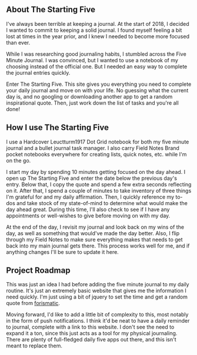 ## About The Starting Five
I've always been terrible at keeping a journal. At the start of 2018, I decided I wanted to commit to keeping a solid journal. I found myself feeling a bit lost at times in the year prior, and I knew I needed to become more focused than ever.

While I was researching good journaling habits, I stumbled across the Five Minute Journal. I was convinced, but I wanted to use a notebook of my choosing instead of the official one. But I needed an easy way to complete the journal entries quickly.

Enter The Starting Five. This site gives you everything you need to complete your daily journal and move on with your life. No guessing what the current day is, and no googling or downloading another app to get a random inspirational quote. Then, just work down the list of tasks and you're all done!

## How I use The Starting Five
I use a Hardcover Leuctturm1917 Dot Grid notebook for both my five minute journal and a bullet journal task manager. I also carry Field Notes Brand pocket notebooks everywhere for creating lists, quick notes, etc. while I'm on the go.

I start my day by spending 10 minutes getting focused on the day ahead. I open up The Starting Five and enter the date below the previous day's entry. Below that, I copy the quote and spend a few extra seconds reflecting on it. After that, I spend a couple of minutes to take inventory of three things I'm grateful for and my daily affirmation. Then, I quickly reference my to-dos and take stock of my state-of-mind to determine what would make the day ahead great. During this time, I'll also check to see if I have any appointments or well-wishes to give before moving on with my day.

At the end of the day, I revisit my journal and look back on my wins of the day, as well as something that would've made the day better. Also, I flip through my Field Notes to make sure everything makes that needs to get back into my main journal gets there. This process works well for me, and if anything changes I'll be sure to update it here.

## Project Roadmap
This was just an idea I had before adding the five minute journal to my daily routine. It's just an extremely basic website that gives me the information I need quickly. I'm just using a bit of jquery to set the time and get a random quote from [forismatic](https://forismatic.com/).

Moving forward, I'd like to add a little bit of complexity to this, most notably in the form of push notifications. I think it'd be neat to have a daily reminder to journal, complete with a link to this website. I don't see the need to expand it a ton, since this just acts as a tool for my physical journaling. There are plenty of full-fledged daily five apps out there, and this isn't meant to replace them.